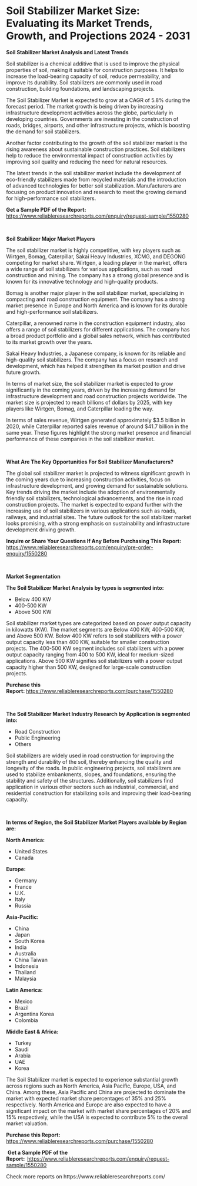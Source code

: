<p><h1>Soil Stabilizer Market Size: Evaluating its Market Trends, Growth, and Projections 2024 - 2031</h1></p><p><strong>Soil Stabilizer Market Analysis and Latest Trends</strong></p>
<p><p>Soil stabilizer is a chemical additive that is used to improve the physical properties of soil, making it suitable for construction purposes. It helps to increase the load-bearing capacity of soil, reduce permeability, and improve its durability. Soil stabilizers are commonly used in road construction, building foundations, and landscaping projects.</p><p>The Soil Stabilizer Market is expected to grow at a CAGR of 5.8% during the forecast period. The market growth is being driven by increasing infrastructure development activities across the globe, particularly in developing countries. Governments are investing in the construction of roads, bridges, airports, and other infrastructure projects, which is boosting the demand for soil stabilizers.</p><p>Another factor contributing to the growth of the soil stabilizer market is the rising awareness about sustainable construction practices. Soil stabilizers help to reduce the environmental impact of construction activities by improving soil quality and reducing the need for natural resources.</p><p>The latest trends in the soil stabilizer market include the development of eco-friendly stabilizers made from recycled materials and the introduction of advanced technologies for better soil stabilization. Manufacturers are focusing on product innovation and research to meet the growing demand for high-performance soil stabilizers.</p></p>
<p><strong>Get a Sample PDF of the Report:&nbsp;</strong> <a href="https://www.reliableresearchreports.com/enquiry/request-sample/1550280">https://www.reliableresearchreports.com/enquiry/request-sample/1550280</a></p>
<p>&nbsp;</p>
<p><strong>Soil Stabilizer Major Market Players</strong></p>
<p><p>The soil stabilizer market is highly competitive, with key players such as Wirtgen, Bomag, Caterpillar, Sakai Heavy Industries, XCMG, and DEGONG competing for market share. Wirtgen, a leading player in the market, offers a wide range of soil stabilizers for various applications, such as road construction and mining. The company has a strong global presence and is known for its innovative technology and high-quality products.</p><p>Bomag is another major player in the soil stabilizer market, specializing in compacting and road construction equipment. The company has a strong market presence in Europe and North America and is known for its durable and high-performance soil stabilizers.</p><p>Caterpillar, a renowned name in the construction equipment industry, also offers a range of soil stabilizers for different applications. The company has a broad product portfolio and a global sales network, which has contributed to its market growth over the years.</p><p>Sakai Heavy Industries, a Japanese company, is known for its reliable and high-quality soil stabilizers. The company has a focus on research and development, which has helped it strengthen its market position and drive future growth.</p><p>In terms of market size, the soil stabilizer market is expected to grow significantly in the coming years, driven by the increasing demand for infrastructure development and road construction projects worldwide. The market size is projected to reach billions of dollars by 2025, with key players like Wirtgen, Bomag, and Caterpillar leading the way.</p><p>In terms of sales revenue, Wirtgen generated approximately $3.5 billion in 2020, while Caterpillar reported sales revenue of around $41.7 billion in the same year. These figures highlight the strong market presence and financial performance of these companies in the soil stabilizer market.</p></p>
<p>&nbsp;</p>
<p><strong>What Are The Key Opportunities For Soil Stabilizer Manufacturers?</strong></p>
<p><p>The global soil stabilizer market is projected to witness significant growth in the coming years due to increasing construction activities, focus on infrastructure development, and growing demand for sustainable solutions. Key trends driving the market include the adoption of environmentally friendly soil stabilizers, technological advancements, and the rise in road construction projects. The market is expected to expand further with the increasing use of soil stabilizers in various applications such as roads, railways, and industrial sites. The future outlook for the soil stabilizer market looks promising, with a strong emphasis on sustainability and infrastructure development driving growth.</p></p>
<p><strong>Inquire or Share Your Questions If Any Before Purchasing This Report:</strong> <a href="https://www.reliableresearchreports.com/enquiry/pre-order-enquiry/1550280">https://www.reliableresearchreports.com/enquiry/pre-order-enquiry/1550280</a></p>
<p>&nbsp;</p>
<p><strong>Market Segmentation</strong></p>
<p><strong>The Soil Stabilizer Market Analysis by types is segmented into:</strong></p>
<p><ul><li>Below 400 KW</li><li>400-500 KW</li><li>Above 500 KW</li></ul></p>
<p><p>Soil stabilizer market types are categorized based on power output capacity in kilowatts (KW). The market segments are Below 400 KW, 400-500 KW, and Above 500 KW. Below 400 KW refers to soil stabilizers with a power output capacity less than 400 KW, suitable for smaller construction projects. The 400-500 KW segment includes soil stabilizers with a power output capacity ranging from 400 to 500 KW, ideal for medium-sized applications. Above 500 KW signifies soil stabilizers with a power output capacity higher than 500 KW, designed for large-scale construction projects.</p></p>
<p><strong>Purchase this Report:&nbsp;</strong><a href="https://www.reliableresearchreports.com/purchase/1550280">https://www.reliableresearchreports.com/purchase/1550280</a></p>
<p>&nbsp;</p>
<p><strong>The Soil Stabilizer Market Industry Research by Application is segmented into:</strong></p>
<p><ul><li>Road Construction</li><li>Public Engineering</li><li>Others</li></ul></p>
<p><p>Soil stabilizers are widely used in road construction for improving the strength and durability of the soil, thereby enhancing the quality and longevity of the roads. In public engineering projects, soil stabilizers are used to stabilize embankments, slopes, and foundations, ensuring the stability and safety of the structures. Additionally, soil stabilizers find application in various other sectors such as industrial, commercial, and residential construction for stabilizing soils and improving their load-bearing capacity.</p></p>
<p>&nbsp;</p>
<p><strong>In terms of Region, the Soil Stabilizer Market Players available by Region are:</strong></p>
<p>
    <p> <strong> North America: </strong>
        <ul>
            <li>United States</li>
            <li>Canada</li>
        </ul>
        </p> 
    <p> <strong> Europe: </strong>
        <ul>
            <li>Germany</li>
            <li>France</li>
            <li>U.K.</li>
            <li>Italy</li>
            <li>Russia</li>
        </ul>
        </p> 
    <p> <strong> Asia-Pacific: </strong>
        <ul>
            <li>China</li>
            <li>Japan</li>
            <li>South Korea</li>
            <li>India</li>
            <li>Australia</li>
            <li>China Taiwan</li>
            <li>Indonesia</li>
            <li>Thailand</li>
            <li>Malaysia</li>
        </ul>
        </p> 
    <p> <strong> Latin America: </strong>
        <ul>
            <li>Mexico</li>
            <li>Brazil</li>
            <li>Argentina Korea</li>
            <li>Colombia</li>
        </ul>
        </p> 
    <p> <strong> Middle East & Africa: </strong>
        <ul>
            <li>Turkey</li>
            <li>Saudi</li>
            <li>Arabia</li>
            <li>UAE</li>
            <li>Korea</li>
        </ul>
    </p>
    </p>
<p><p>The Soil Stabilizer market is expected to experience substantial growth across regions such as North America, Asia Pacific, Europe, USA, and China. Among these, Asia Pacific and China are projected to dominate the market with expected market share percentages of 35% and 25% respectively. North America and Europe are also expected to have a significant impact on the market with market share percentages of 20% and 15% respectively, while the USA is expected to contribute 5% to the overall market valuation.</p></p>
<p><strong>Purchase this Report: </strong><a href="https://www.reliableresearchreports.com/purchase/1550280">https://www.reliableresearchreports.com/purchase/1550280</a></p>
<p>&nbsp;<strong>Get a Sample PDF of the Report:&nbsp;&nbsp;</strong><a href="https://www.reliableresearchreports.com/enquiry/request-sample/1550280">https://www.reliableresearchreports.com/enquiry/request-sample/1550280</a></p>
<p><strong></strong></p>
<p>Check more reports on https://www.reliableresearchreports.com/</p>
